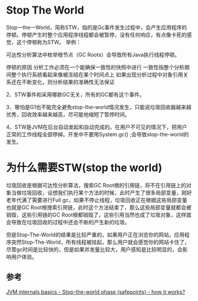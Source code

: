 # Stop The World
Stop一the一World，简称STW，指的是Gc事件发生过程中，会产生应用程序的停顿。停顿产生时整个应用程序线程都会被暂停，没有任何响应，有点像卡死的感觉，这个停顿称为STW。
举例：

可达性分析算法中枚举根节点（GC Roots）会导致所有Java执行线程停顿。

停顿的原因
分析工作必须在一个能确保一致性的快照中进行
一致性指整个分析期间整个执行系统看起来像被冻结在某个时间点上
如果出现分析过程中对象引用关系还在不断变化，则分析结果的准确性无法保证

2、STW事件和采用哪款GC无关，所有的GC都有这个事件。

3、哪怕是G1也不能完全避免stop-the-world情况发生，只能说垃圾回收器越来越优秀，回收效率越来越高，尽可能地缩短了暂停时间。

4、STW是JVM在后台自动发起和自动完成的。在用户不可见的情况下，把用户正常的工作线程全部停掉。开发中不要用System.gc() ;会导致stop-the-world的发生。

# 为什么需要STW(stop the world)
垃圾回收是根据可达性分析算法，搜索GC Root根的引用链，将不在引用链上的对象当做垃圾回收，设想我们执行某个方法的时候，此时产生了很多局部变量，刚好老年代满了需要进行Full gc，如果不停止线程，垃圾回收正在根据这些局部变量也就是GC Root根搜索引用链，此时这个方法结束了，那么这些局部变量就都会被销毁，这些引用链的GC Root根都销毁了，这些引用当然也成了垃圾对象，这样就会导致在垃圾回收的过程中还会不断的产生新的垃圾。

但是Stop-The-World的结果是比较严重的，如果用户正在浏览你的网站，应用程序突然Stop-The-World，所有线程被挂起，那么用户就会感觉你的网站卡住了，尽管gc时间是比较快的，但是如果并发量比较大，用户感知是比较明显的，会影响用户体验。

## 参考
[JVM internals basics - Stop-the-world phase (safepoints) - how it works?](https://krzysztofslusarski.github.io/2020/11/13/stw.html)





